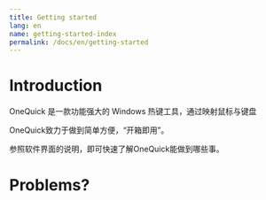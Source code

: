 ```yaml
---
title: Getting started
lang: en
name: getting-started-index
permalink: /docs/en/getting-started
---
```


# Introduction

OneQuick 是一款功能强大的 Windows 热键工具，通过映射鼠标与键盘

OneQuick致力于做到简单方便，“开箱即用”。

参照软件界面的说明，即可快速了解OneQuick能做到哪些事。


# Problems?
